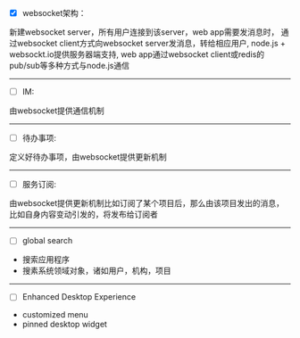 

- [x] websocket架构：

新建websocket server，所有用户连接到该server，web app需要发消息时， 通过websocket client方式向websocket server发消息，转给相应用户, node.js + websockt.io提供服务器端支持, web app通过websocket client或redis的pub/sub等多种方式与node.js通信

---
- [ ] IM:

由websocket提供通信机制

---
- [ ] 待办事项:

 定义好待办事项，由websocket提供更新机制

---
- [ ] 服务订阅:

 由websocket提供更新机制比如订阅了某个项目后，那么由该项目发出的消息，比如自身内容变动引发的，将发布给订阅者

---
- [ ] global search
* 搜索应用程序
* 搜素系统领域对象，诸如用户，机构，项目

---
- [ ] Enhanced Desktop Experience

* customized menu
* pinned desktop widget

